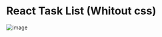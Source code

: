 # React Task List (Whitout css)

![image](https://github.com/CamiloCanta/IETI_REACT_TaskList/assets/108955358/8efdde8e-08fa-4cf9-a3d9-8b1802455f7b)

